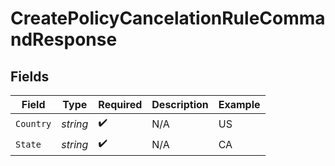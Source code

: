 # CreatePolicyCancelationRuleCommandResponse


## Fields

| Field              | Type               | Required           | Description        | Example            |
| ------------------ | ------------------ | ------------------ | ------------------ | ------------------ |
| `Country`          | *string*           | :heavy_check_mark: | N/A                | US                 |
| `State`            | *string*           | :heavy_check_mark: | N/A                | CA                 |